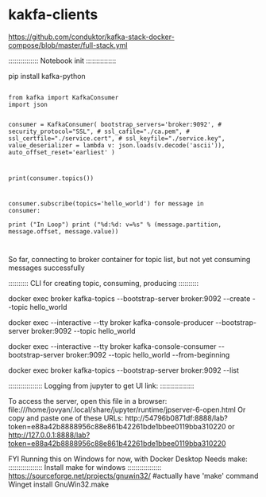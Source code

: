 # kakfa-clients

https://github.com/conduktor/kafka-stack-docker-compose/blob/master/full-stack.yml

:::::::::::::::
Notebook init
:::::::::::::::

pip install kafka-python

<code>
from kafka import KafkaConsumer
import json

consumer = KafkaConsumer(
    bootstrap_servers='broker:9092',
       # security_protocol="SSL",
       # ssl_cafile="./ca.pem",
       # ssl_certfile="./service.cert",
       # ssl_keyfile="./service.key",
      value_deserializer = lambda v: json.loads(v.decode('ascii')),
      auto_offset_reset='earliest'
  )

print(consumer.topics())

consumer.subscribe(topics='hello_world')
for message in consumer:  
    print ("In Loop")
    print ("%d:%d: v=%s" % (message.partition,
                            message.offset,
                            message.value))

</code>

So far, connecting to broker container for topic list, but not yet consuming messages successfully

::::::::::
CLI for creating topic, consuming, producing
::::::::::

docker exec broker kafka-topics --bootstrap-server broker:9092 --create --topic hello_world

docker exec --interactive --tty broker kafka-console-producer --bootstrap-server broker:9092 --topic hello_world

docker exec --interactive --tty broker kafka-console-consumer --bootstrap-server broker:9092 --topic hello_world --from-beginning

docker exec broker kafka-topics --bootstrap-server broker:9092 --list



:::::::::::::::::
Logging from jupyter to get UI link:
:::::::::::::::::

To access the server, open this file in a browser:
        file:///home/jovyan/.local/share/jupyter/runtime/jpserver-6-open.html
    Or copy and paste one of these URLs:
        http://54796b0871df:8888/lab?token=e88a42b8888956c88e861b42261bde1bbee0119bba310220
     or http://127.0.0.1:8888/lab?token=e88a42b8888956c88e861b42261bde1bbee0119bba310220

FYI Running this on Windows for now, with Docker Desktop
Needs make:
:::::::::::::::::
Install make for windows
:::::::::::::::::
https://sourceforge.net/projects/gnuwin32/
#actually have 'make' command
Winget install GnuWin32.make
